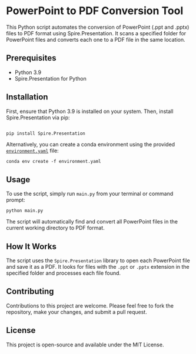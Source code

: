 # PowerPoint to PDF Conversion Tool

This Python script automates the conversion of PowerPoint (.ppt and .pptx) files to PDF format using Spire.Presentation. It scans a specified folder for PowerPoint files and converts each one to a PDF file in the same location.

## Prerequisites

- Python 3.9
- Spire.Presentation for Python

## Installation

First, ensure that Python 3.9 is installed on your system. Then, install Spire.Presentation via pip:

```sh

pip install Spire.Presentation
```

Alternatively, you can create a conda environment using the provided [`environment.yaml`](vscode-file://vscode-app/c:/Program%20Files/Microsoft%20VS%20Code/resources/app/out/vs/code/electron-sandbox/workbench/workbench.html "environment.yaml") file:

```
conda env create -f environment.yaml
```

## Usage

To use the script, simply run `main.py` from your terminal or command prompt:

```
python main.py
```

The script will automatically find and convert all PowerPoint files in the current working directory to PDF format.

## How It Works

The script uses the `Spire.Presentation` library to open each PowerPoint file and save it as a PDF. It looks for files with the `.ppt` or `.pptx` extension in the specified folder and processes each file found.

## Contributing

Contributions to this project are welcome. Please feel free to fork the repository, make your changes, and submit a pull request.

## License

This project is open-source and available under the MIT License.
